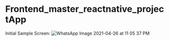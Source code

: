 # Frontend_master_reactnative_projectApp

Initial Sample Screen: 
![WhatsApp Image 2021-04-26 at 11 05 37 PM](https://user-images.githubusercontent.com/28630547/116105860-4d9fba80-a6e4-11eb-94f2-e5ee47a36068.jpeg)

